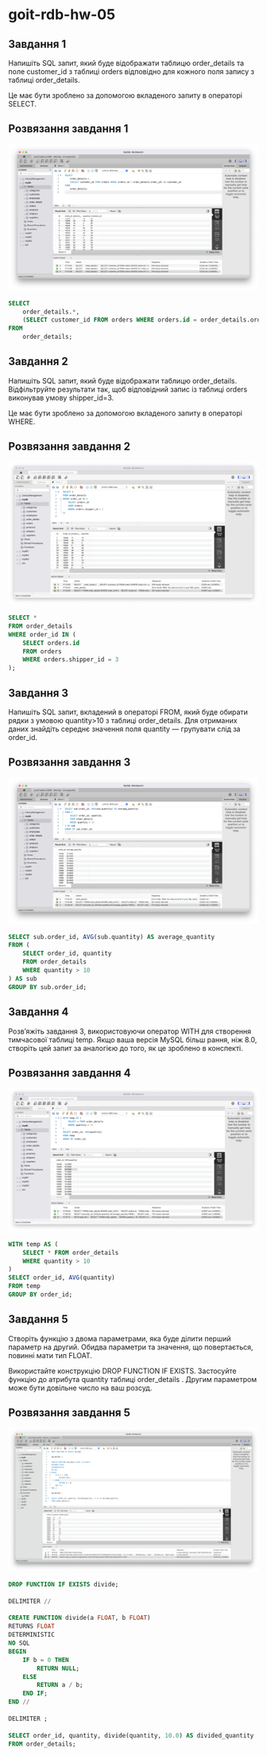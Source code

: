# goit-rdb-hw-05

## Завдання 1

Напишіть SQL запит, який буде відображати таблицю order_details та поле customer_id з таблиці orders відповідно для кожного поля запису з таблиці order_details.

Це має бути зроблено за допомогою вкладеного запиту в операторі SELECT.

## Розвязання завдання 1

![task1](./1/p1.png)

```sql
SELECT
    order_details.*,
    (SELECT customer_id FROM orders WHERE orders.id = order_details.order_id) AS customer_id
FROM
    order_details;
```

## Завдання 2

Напишіть SQL запит, який буде відображати таблицю order_details. Відфільтруйте результати так, щоб відповідний запис із таблиці orders виконував умову shipper_id=3.

Це має бути зроблено за допомогою вкладеного запиту в операторі WHERE.

## Розвязання завдання 2

![task2](./2/p2.png)

```sql
SELECT *
FROM order_details
WHERE order_id IN (
    SELECT orders.id
    FROM orders
    WHERE orders.shipper_id = 3
);
```

## Завдання 3

Напишіть SQL запит, вкладений в операторі FROM, який буде обирати рядки з умовою quantity>10 з таблиці order_details. Для отриманих даних знайдіть середнє значення поля quantity — групувати слід за order_id.

## Розвязання завдання 3

![task3](./3/p3.png)

```sql
SELECT sub.order_id, AVG(sub.quantity) AS average_quantity
FROM (
    SELECT order_id, quantity
    FROM order_details
    WHERE quantity > 10
) AS sub
GROUP BY sub.order_id;

```

## Завдання 4

Розв’яжіть завдання 3, використовуючи оператор WITH для створення тимчасової таблиці temp. Якщо ваша версія MySQL більш рання, ніж 8.0, створіть цей запит за аналогією до того, як це зроблено в конспекті.

## Розвязання завдання 4

![task4](./4/p4.png)

```sql
WITH temp AS (
    SELECT * FROM order_details
    WHERE quantity > 10
)
SELECT order_id, AVG(quantity)
FROM temp
GROUP BY order_id;
```

## Завдання 5

Створіть функцію з двома параметрами, яка буде ділити перший параметр на другий. Обидва параметри та значення, що повертається, повинні мати тип FLOAT.

Використайте конструкцію DROP FUNCTION IF EXISTS. Застосуйте функцію до атрибута quantity таблиці order_details . Другим параметром може бути довільне число на ваш розсуд.

## Розвязання завдання 5

![task5](./5/p5.png)

```sql
DROP FUNCTION IF EXISTS divide;

DELIMITER //

CREATE FUNCTION divide(a FLOAT, b FLOAT)
RETURNS FLOAT
DETERMINISTIC
NO SQL
BEGIN
    IF b = 0 THEN
        RETURN NULL;
    ELSE
        RETURN a / b;
    END IF;
END //

DELIMITER ;

SELECT order_id, quantity, divide(quantity, 10.0) AS divided_quantity
FROM order_details;
```
